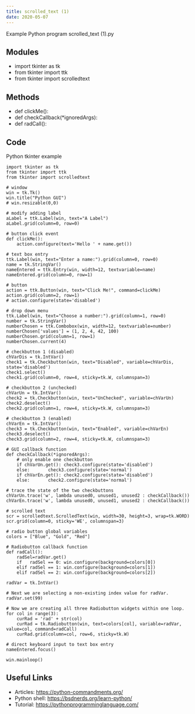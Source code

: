 ```yaml
---
title: scrolled_text (1)
date: 2020-05-07
---
```

Example Python program scrolled_text (1).py

## Modules

* import tkinter as tk
* from tkinter import ttk
* from tkinter import scrolledtext

## Methods

* def clickMe():
* def checkCallback(*ignoredArgs):
* def radCall():

## Code

Python tkinter example

    import tkinter as tk
    from tkinter import ttk
    from tkinter import scrolledtext
    
    # window
    win = tk.Tk()
    win.title("Python GUI")
    # win.resizable(0,0)
    
    # modify adding label
    aLabel = ttk.Label(win, text="A Label")
    aLabel.grid(column=0, row=0)
    
    # button click event
    def clickMe():
        action.configure(text='Hello ' + name.get())
    
    # text box entry
    ttk.Label(win, text="Enter a name:").grid(column=0, row=0)
    name = tk.StringVar()
    nameEntered = ttk.Entry(win, width=12, textvariable=name)
    nameEntered.grid(column=0, row=1)
    
    # button
    action = ttk.Button(win, text="Click Me!", command=clickMe)
    action.grid(column=2, row=1)
    # action.configure(state='disabled')
    
    # drop down menu
    ttk.Label(win, text="Choose a number:").grid(column=1, row=0)
    number = tk.StringVar()
    numberChosen = ttk.Combobox(win, width=12, textvariable=number)
    numberChosen['values'] = (1, 2, 4, 42, 100)
    numberChosen.grid(column=1, row=1)
    numberChosen.current(4)
    
    # checkbutton 1 (disabled)
    chVarDis = tk.IntVar()
    check1 = tk.Checkbutton(win, text="Disabled", variable=chVarDis, state='disabled')
    check1.select()
    check1.grid(column=0, row=4, sticky=tk.W, columnspan=3)
    
    # checkbutton 2 (unchecked)
    chVarUn = tk.IntVar()
    check2 = tk.Checkbutton(win, text="UnChecked", variable=chVarUn)
    check2.deselect()
    check2.grid(column=1, row=4, sticky=tk.W, columnspan=3)
    
    # checkbutton 3 (enabled)
    chVarEn = tk.IntVar()
    check3 = tk.Checkbutton(win, text="Enabled", variable=chVarEn)
    check3.deselect()
    check3.grid(column=2, row=4, sticky=tk.W, columnspan=3)
    
    # GUI callback function
    def checkCallback(*ignoredArgs):
        # only enable one checkbutton
        if chVarUn.get(): check3.configure(state='disabled')
        else:       check3.configure(state='normal')
        if chVarEn.get(): check2.configure(state='disabled')
        else:       check2.configure(state='normal')
    
    # trace the state of the two checkbuttons
    chVarUn.trace('w', lambda unused0, unused1, unused2 : checkCallback())
    chVarEn.trace('w', lambda unused0, unused1, unused2 : checkCallback())
    
    # scrolled text
    scr = scrolledtext.ScrolledText(win, width=30, height=3, wrap=tk.WORD)
    scr.grid(column=0, sticky='WE', columnspan=3)
    
    # radio button global variables
    colors = ["Blue", "Gold", "Red"]
    
    # Radiobutton callback function
    def radCall():
        radSel=radVar.get()
        if   radSel == 0: win.configure(background=colors[0])
        elif radSel == 1: win.configure(background=colors[1])
        elif radSel == 2: win.configure(background=colors[2])
    
    radVar = tk.IntVar()
    
    # Next we are selecting a non-existing index value for radVar.
    radVar.set(99)
    
    # Now we are creating all three Radiobutton widgets within one loop.
    for col in range(3):
        curRad = 'rad' + str(col)
        curRad = tk.Radiobutton(win, text=colors[col], variable=radVar, value=col, command=radCall)
        curRad.grid(column=col, row=6, sticky=tk.W)
    
    # direct keyboard input to text box entry
    nameEntered.focus()
    
    win.mainloop()
    

## Useful Links

- Articles: https://python-commandments.org/
- Python shell: https://bsdnerds.org/learn-python/
- Tutorial: https://pythonprogramminglanguage.com/
